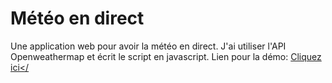 <h1><strong>Météo en direct</strong></h1>

Une application web pour avoir la météo en direct.
J'ai utiliser l'API Openweathermap et écrit le script en javascript.
Lien pour la démo: <a href="htttp://marinekielbowicz.fr/meteo">Cliquez ici</<a>
